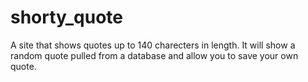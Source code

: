# shorty_quote
A site that shows quotes up to 140 charecters in length. It will show a random quote pulled from a database and allow you to save your own quote.  
